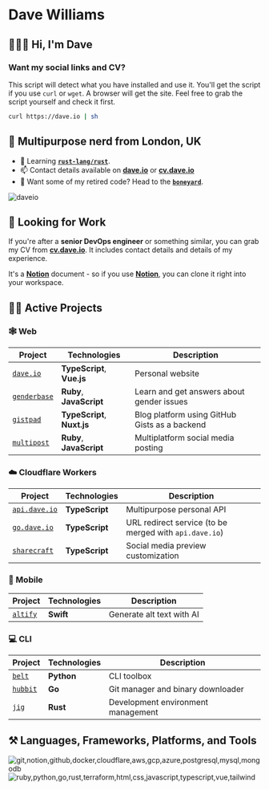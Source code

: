 # Dave Williams

## 🧑🏻‍🎤 Hi, I'm Dave

### Want my social links and CV?

This script will detect what you have installed and use it. You'll get the script if you use `curl` or `wget`. A browser will get the site. Feel free to grab the script yourself and check it first.

```sh
curl https://dave.io | sh
```

## 🚀 Multipurpose nerd from London, UK

- 🌱 Learning **[`rust-lang/rust`](https://github.com/rust-lang/rust)**.
- 📫 Contact details available on **[dave.io](https://dave.io)** or **[cv.dave.io](https://cv.dave.io)**
- 🦴 Want some of my retired code? Head to the **[`boneyard`](https://github.com/daveio/boneyard)**.

![daveio](https://komarev.com/ghpvc/?username=daveio&color=dc143c&abbreviated=true&label=Ego-boosting+Counter)

## 💼 Looking for Work

If you're after a **senior DevOps engineer** or something similar, you can grab my CV from **[cv.dave.io](https://cv.dave.io)**. It includes contact details and details of my experience.

It's a **[Notion](https://notion.so)** document - so if you use **[Notion](https://notion.so)**, you can clone it right into your workspace.

## 👷🏻 Active Projects

### 🕸️ Web

| Project                                              | Technologies                | Description                                   |
| ---------------------------------------------------- | --------------------------- | --------------------------------------------- |
| [`dave.io`](https://github.com/daveio/dave.io)       | **TypeScript**, **Vue.js**  | Personal website                              |
| [`genderbase`](https://github.com/daveio/genderbase) | **Ruby**, **JavaScript**    | Learn and get answers about gender issues     |
| [`gistpad`](https://github.com/daveio/gistpad)       | **TypeScript**, **Nuxt.js** | Blog platform using GitHub Gists as a backend |
| [`multipost`](https://github.com/daveio/multipost)   | **Ruby**, **JavaScript**    | Multiplatform social media posting            |

### ☁️ Cloudflare Workers

| Project                                                | Technologies   | Description                                            |
| ------------------------------------------------------ | -------------- | ------------------------------------------------------ |
| [`api.dave.io`](https://github.com/daveio/api.dave.io) | **TypeScript** | Multipurpose personal API                              |
| [`go.dave.io`](https://github.com/daveio/go.dave.io)   | **TypeScript** | URL redirect service (to be merged with `api.dave.io`) |
| [`sharecraft`](https://github.com/daveio/sharecraft)   | **TypeScript** | Social media preview customization                     |

### 📱 Mobile

| Project                                      | Technologies | Description               |
| -------------------------------------------- | ------------ | ------------------------- |
| [`altify`](https://github.com/daveio/altify) | **Swift**    | Generate alt text with AI |

### 💻 CLI

| Project                                      | Technologies | Description                        |
| -------------------------------------------- | ------------ | ---------------------------------- |
| [`belt`](https://github.com/daveio/belt)     | **Python**   | CLI toolbox                        |
| [`hubbit`](https://github.com/daveio/hubbit) | **Go**       | Git manager and binary downloader  |
| [`jig`](https://github.com/daveio/jig)       | **Rust**     | Development environment management |

## ⚒️ Languages, Frameworks, Platforms, and Tools

![git,notion,github,docker,cloudflare,aws,gcp,azure,postgresql,mysql,mongodb](https://skillicons.dev/icons?i=git,notion,github,docker,cloudflare,aws,gcp,azure,postgresql,mysql,mongodb)
![ruby,python,go,rust,terraform,html,css,javascript,typescript,vue,tailwind](https://skillicons.dev/icons?i=ruby,python,go,rust,terraform,html,css,javascript,typescript,vue,tailwind)
